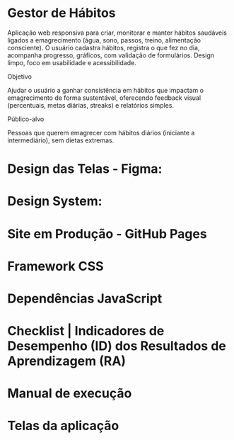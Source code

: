 # Gestor de Hábitos
Aplicação web responsiva para criar, monitorar e manter hábitos saudáveis ligados a emagrecimento (água, sono, passos, treino, alimentação consciente). O usuário cadastra hábitos, registra o que fez no dia, acompanha progresso, gráficos, com validação de formulários. Design limpo, foco em usabilidade e acessibilidade.

Objetivo

Ajudar o usuário a ganhar consistência em hábitos que impactam o emagrecimento de forma sustentável, oferecendo feedback visual (percentuais, metas diárias, streaks) e relatórios simples.

Público-alvo

Pessoas que querem emagrecer com hábitos diários (iniciante a intermediário), sem dietas extremas.

# Design das Telas - Figma:

# Design System:

# Site em Produção - GitHub Pages

# Framework CSS

# Dependências JavaScript

# Checklist | Indicadores de Desempenho (ID) dos Resultados de Aprendizagem (RA)

# Manual de execução
 
# Telas da aplicação
